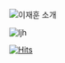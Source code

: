 ![이재훈 소개](https://capsule-render.vercel.app/api?type=rect&height=300&color=gradient&text=jaehunLee%20git)


![ljh](https://github-readme-stats.vercel.app/api?username=jaehunLee-git&show_icons=true&bg_color=00000000)


[![Hits](https://hits.seeyoufarm.com/api/count/incr/badge.svg?url=https%3A%2F%2Fgithub.com%2Fjaehunleee&count_bg=%2379C83D&title_bg=%23555555&icon=&icon_color=%23E7E7E7&title=hits&edge_flat=false)](https://hits.seeyoufarm.com)